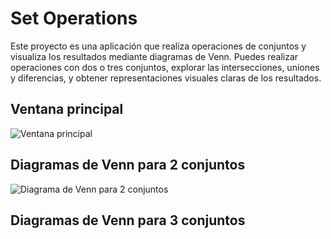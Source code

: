 # Set Operations
Este proyecto es una aplicación que realiza operaciones de conjuntos y visualiza los resultados mediante diagramas de Venn. Puedes realizar operaciones con dos o tres conjuntos, explorar las intersecciones, uniones y diferencias, y obtener representaciones visuales claras de los resultados.

## Ventana principal

![Ventana principal](https://github.com/Juankart65/Set-operations/assets/104481229/87f83849-56c7-4214-a8f4-d13832036d1a)


## Diagramas de Venn para 2 conjuntos

![Diagrama de Venn para 2 conjuntos](https://github.com/Juankart65/Set-operations/assets/104481229/2473756c-cd08-4972-9eb9-2a7adafb8964)


## Diagramas de Venn para 3 conjuntos


